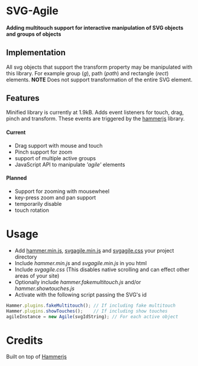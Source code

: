 # SVG-Agile

#### Adding multitouch support for interactive manipulation of SVG objects and groups of objects

## Implementation
All svg objects that support the transform property may be manipulated with this library. For example group (*g*), path (*path*) and rectangle (*rect*) elements. **NOTE** Does not support transformation of the entire SVG element.

## Features
Minified library is currently at 1.9kB. Adds event listeners for touch, drag, pinch and transform. These events are triggered by the [hammerjs](http://eightmedia.github.io/hammer.js/) library.

#### Current
- Drag support with mouse and touch
- Pinch support for zoom
- support of multiple active groups
- JavaScript API to manipulate *'agile'* elements

#### Planned
- Support for zooming with mousewheel
- key-press zoom and pan support
- temporarily disable
- touch rotation

# Usage
- Add [hammer.min.js](), [svgagile.min.js](https://raw.githubusercontent.com/workshop14/SVG-Agile/master/dist/svgagile.min.js) and [svgagile.css](https://raw.githubusercontent.com/workshop14/SVG-Agile/master/dist/svgagile.css) your project directory
- Include *hammer.min.js* and *svgagile.min.js* in you html
- Include *svgagile.css* (This disables native scrolling and can effect other areas of your site)
- Optionally include *hammer.fakemultitouch.js* and/or *hammer.showtouches.js*
- Activate with the following script passing the SVG's id
```js
Hammer.plugins.fakeMultitouch(); // If including fake multitouch
Hammer.plugins.showTouches();    // If including show touches
agileInstance = new Agile(svgIdString); // For each active object
```

# Credits
Built on top of [Hammerjs](http://eightmedia.github.io/hammer.js/)
